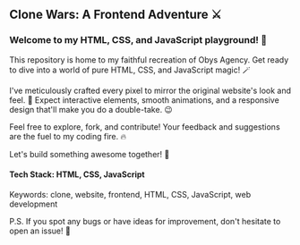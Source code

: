 ## Clone Wars: A Frontend Adventure ⚔️ <br>
### Welcome to my HTML, CSS, and JavaScript playground! 🚀

This repository is home to my faithful recreation of Obys Agency.
Get ready to dive into a world of pure HTML, CSS, and JavaScript magic! 🪄

I've meticulously crafted every pixel to mirror the original website's look and feel. 🎨
Expect interactive elements, smooth animations, and a responsive design that'll make you do a double-take. 😉

Feel free to explore, fork, and contribute! Your feedback and suggestions are the fuel to my coding fire. 🔥

Let's build something awesome together! 🤝

#### Tech Stack: HTML, CSS, JavaScript

Keywords: clone, website, frontend, HTML, CSS, JavaScript, web development

P.S. If you spot any bugs or have ideas for improvement, don't hesitate to open an issue! 🐛
